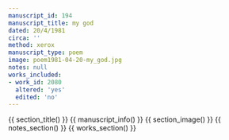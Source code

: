```yaml
---
manuscript_id: 194
manuscript_title: my god
dated: 20/4/1981
circa: ''
method: xerox
manuscript_type: poem
image: poem1981-04-20-my_god.jpg
notes: null
works_included:
- work_id: 2080
  altered: 'yes'
  edited: 'no'
---
```


{{ section_title() }}
{{ manuscript_info() }}
{{ section_image() }}
{{ notes_section() }}
{{ works_section() }}
